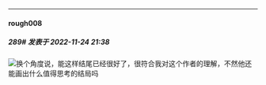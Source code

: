 

*****

####  rough008  
##### 289#       发表于 2022-11-24 21:38

<img src="https://static.saraba1st.com/image/smiley/face2017/065.png" referrerpolicy="no-referrer">换个角度说，能这样结尾已经很好了，很符合我对这个作者的理解，不然他还能画出什么值得思考的结局吗

